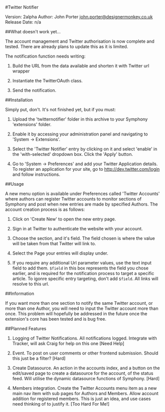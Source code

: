 #Twitter Notifier

Version: 2alpha
Author: John Porter <john.porter@designermonkey.co.uk>
Release Date: n/a

##What doesn't work yet...

The account management and Twitter authorisation is now complete and tested. There are already plans to update this as it is limited.

The notification function needs writing:

1.	Build the URL from the data available and shorten it with Twitter url wrapper

2.	Instantiate the TwitterOAuth class.

3.	Send the notification.

##Installation

Simply put, don't. It's not finished yet, but if you must:

1.	Upload the 'twitternotifier' folder in this archive to your Symphony 'extensions' folder.

2.	Enable it by accessing your administration panel and navigating to 'System -> Extensions'.
3.	Select the 'Twitter Notifier' entry by clicking on it and select 'enable' in the 'with-selected' dropdown box. Click the 'Apply' button.

4.	Go to 'System -> Preferences' and add your Twitter Application details.
	To register an application for your site, go to http://dev.twitter.com/login and follow instructions.

##Usage

A new menu option is available under Preferences called 'Twitter Accounts' where authors can register Twitter accounts to monitor sections of Symphony and post when new entries are made by specified Authors. The account creation process is as follows:

1.	Click on 'Create New' to open the new entry page.

2.	Sign in at Twitter to authenticate the website with your account.

3.	Choose the section, and it's field. The field chosen is where the value will be taken from that Twitter will link to.

4.	Select the Page your entries will display under.

5.	If you require any additional Url parameter values, use the text input field to add them. `$field` in this box represents the field you chose earlier, and is required for the notification process to target a specific article. To igonre specific entry targeting, don't add `$field`. All links will resolve to this url.

##Information

If you want more than one section to notify the same Twitter account, or more than one Author, you will need to input the Twitter account more than once. This problem will hopefully be addressed in the future once the extension's core has been tested and is bug free.

##Planned Features

1.	Logging of Twitter Notifications. All notifications logged. Integrate with Tracker, will ask Craig for help on this one [Need Help]

2.	Event. To post on user comments or other frontend submission. Should this just be a filter? [Hard]

3.	Create Datasource. An action in the accounts index, and a button on the edit/saved page to create a datasource for the account, of the status feed. Will utilise the dynamic datasource functions of Symphony. [Hard]

4.	Members integration. Create the Twitter Accounts menu item as a new main nav item with sub pages for Authors and Members. Allow account addition for registered members. This is just an idea, and use cases need thinking of to justify it. [Too Hard For Me!]
